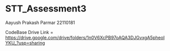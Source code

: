 # STT_Assessment3

Aayush Prakash Parmar 22110181

CodeBase Drive Link = https://drive.google.com/drive/folders/1n0V6XcPB97oAQA3DJGvxgA5pheoIYKU_?usp=sharing

